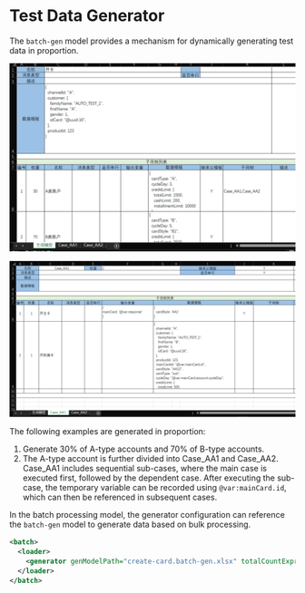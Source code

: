 # Test Data Generator

The `batch-gen` model provides a mechanism for dynamically generating test data in proportion.

![../../theory/batch/batch-gen.png](../../theory/batch/batch-gen.png)

![images/batch-gen-case.png](images/batch-gen-case.png)

The following examples are generated in proportion:
1. Generate 30% of A-type accounts and 70% of B-type accounts.
2. The A-type account is further divided into Case_AA1 and Case_AA2. Case_AA1 includes sequential sub-cases, where the main case is executed first, followed by the dependent case.
   After executing the sub-case, the temporary variable can be recorded using `@var:mainCard.id`, which can then be referenced in subsequent cases.

In the batch processing model, the generator configuration can reference the `batch-gen` model to generate data based on bulk processing.

```xml
<batch>
  <loader>
    <generator genModelPath="create-card.batch-gen.xlsx" totalCountExpr="totalCount"/>
  </loader>
</batch>
```
